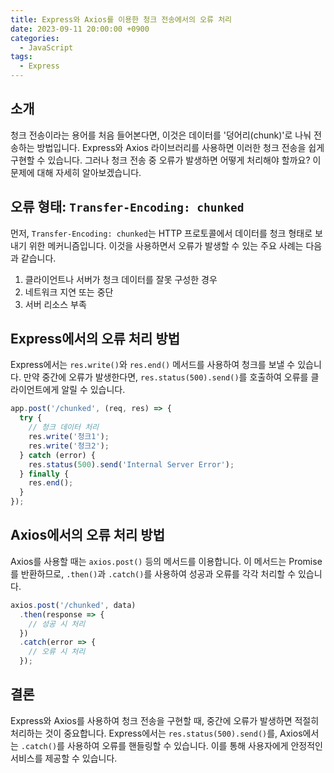 ```yaml
---
title: Express와 Axios를 이용한 청크 전송에서의 오류 처리
date: 2023-09-11 20:00:00 +0900
categories:
  - JavaScript
tags:
  - Express
---
```


## 소개

청크 전송이라는 용어를 처음 들어본다면, 이것은 데이터를 '덩어리(chunk)'로 나눠 전송하는 방법입니다. Express와 Axios 라이브러리를 사용하면 이러한 청크 전송을 쉽게 구현할 수 있습니다. 그러나 청크 전송 중 오류가 발생하면 어떻게 처리해야 할까요? 이 문제에 대해 자세히 알아보겠습니다.

## 오류 형태: `Transfer-Encoding: chunked`

먼저, `Transfer-Encoding: chunked`는 HTTP 프로토콜에서 데이터를 청크 형태로 보내기 위한 메커니즘입니다. 이것을 사용하면서 오류가 발생할 수 있는 주요 사례는 다음과 같습니다.

1. 클라이언트나 서버가 청크 데이터를 잘못 구성한 경우
2. 네트워크 지연 또는 중단
3. 서버 리소스 부족

## Express에서의 오류 처리 방법

Express에서는 `res.write()`와 `res.end()` 메서드를 사용하여 청크를 보낼 수 있습니다. 만약 중간에 오류가 발생한다면, `res.status(500).send()`를 호출하여 오류를 클라이언트에게 알릴 수 있습니다.

```javascript
app.post('/chunked', (req, res) => {
  try {
    // 청크 데이터 처리
    res.write('청크1');
    res.write('청크2');
  } catch (error) {
    res.status(500).send('Internal Server Error');
  } finally {
    res.end();
  }
});
```

## Axios에서의 오류 처리 방법

Axios를 사용할 때는 `axios.post()` 등의 메서드를 이용합니다. 이 메서드는 Promise를 반환하므로, `.then()`과 `.catch()`를 사용하여 성공과 오류를 각각 처리할 수 있습니다.

```javascript
axios.post('/chunked', data)
  .then(response => {
    // 성공 시 처리
  })
  .catch(error => {
    // 오류 시 처리
  });
```

## 결론

Express와 Axios를 사용하여 청크 전송을 구현할 때, 중간에 오류가 발생하면 적절히 처리하는 것이 중요합니다. Express에서는 `res.status(500).send()`를, Axios에서는 `.catch()`를 사용하여 오류를 핸들링할 수 있습니다. 이를 통해 사용자에게 안정적인 서비스를 제공할 수 있습니다.